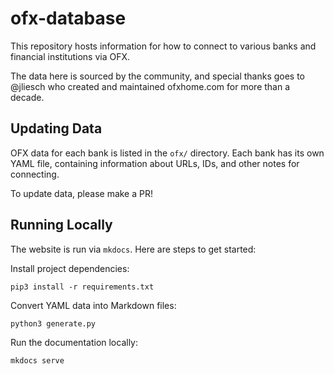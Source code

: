 # ofx-database

This repository hosts information for how to connect to various 
banks and financial institutions via OFX. 

The data here is sourced by the community, and special thanks goes to
@jliesch who created and maintained ofxhome.com for more than a decade.

## Updating Data

OFX data for each bank is listed in the `ofx/` directory. Each bank has its own
YAML file, containing information about URLs, IDs, and other notes for connecting.

To update data, please make a PR!

## Running Locally

The website is run via `mkdocs`. Here are steps to get started:

Install project dependencies:

```
pip3 install -r requirements.txt
```

Convert YAML data into Markdown files:

```
python3 generate.py
```

Run the documentation locally:

```
mkdocs serve
```